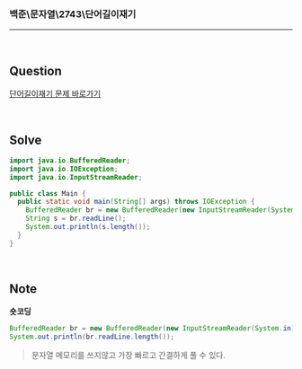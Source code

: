 ### 백준\문자열\2743\단어길이재기

---

<br/>

## Question

[단어길이재기 문제 바로가기](https://www.acmicpc.net/problem/2743)

<br/>

## Solve

```java
import java.io.BufferedReader;
import java.io.IOException;
import java.io.InputStreamReader;

public class Main {
  public static void main(String[] args) throws IOException {
    BufferedReader br = new BufferedReader(new InputStreamReader(System.in));
    String s = br.readLine();
    System.out.println(s.length());
  }
}
```

<br/>

## Note

**숏코딩**

```java
BufferedReader br = new BufferedReader(new InputStreamReader(System.in));
System.out.println(br.readLine.length());
```

> 문자열 메모리를 쓰지않고 가장 빠르고 간결하게 풀 수 있다.
